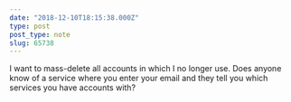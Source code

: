 ```yaml
---
date: "2018-12-10T18:15:38.000Z"
type: post 
post_type: note
slug: 65738
---
```

I want to mass-delete all accounts in which I no longer use.  Does anyone know of a service where you enter your email and they tell you which services you have accounts with?

